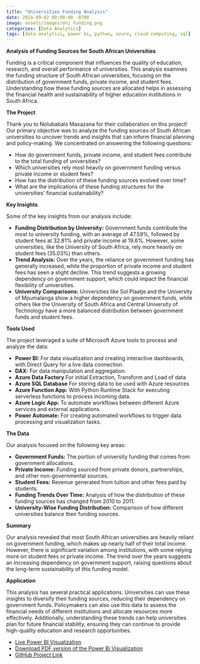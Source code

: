 ```yaml
---
title: "Universities Funding Analysis"
date: 2024-09-02 00:00:00 -0700
image: assets/images/Uni Funding.png
categories: [Data Analytics]
tags: [data analytics, power bi, python, azure, cloud computing, sql]     # TAG names should always be lowercase
---
```


**Analysis of Funding Sources for South African Universities**

Funding is a critical component that influences the quality of education, research, and overall performance of universities. This analysis examines the funding structure of South African universities, focusing on the distribution of government funds, private income, and student fees. Understanding how these funding sources are allocated helps in assessing the financial health and sustainability of higher education institutions in South Africa.

**The Project**

Thank you to Nolubabalo Maxazana for their collaboration on this project! Our primary objective was to analyze the funding sources of South African universities to uncover trends and insights that can inform financial planning and policy-making. We concentrated on answering the following questions:

- How do government funds, private income, and student fees contribute to the total funding of universities?
- Which universities rely most heavily on government funding versus private income or student fees?
- How has the distribution of these funding sources evolved over time?
- What are the implications of these funding structures for the universities' financial sustainability?

**Key Insights**

Some of the key insights from our analysis include:

- **Funding Distribution by University:** Government funds contribute the most to university funding, with an average of 47.59%, followed by student fees at 32.81% and private income at 19.6%. However, some universities, like the University of South Africa, rely more heavily on student fees (35.03%) than others.
- **Trend Analysis:** Over the years, the reliance on government funding has generally increased, while the proportion of private income and student fees has seen a slight decline. This trend suggests a growing dependency on government support, which could impact the financial flexibility of universities.
- **University Comparisons:** Universities like Sol Plaatje and the University of Mpumalanga show a higher dependency on government funds, while others like the University of South Africa and Central University of Technology have a more balanced distribution between government funds and student fees.

**Tools Used**

The project leveraged a suite of Microsoft Azure tools to process and analyze the data:

- **Power BI:** For data visualization and creating interactive dashboards, with Direct Query for a live data connection.
- **DAX:** For data manipulation and aggregation.
- **Azure Data Factory** For initial Extraction, Transform and Load of data
- **Azure SQL Database** For storing data to be used with Azure resources
- **Azure Function App:** With Python Runtime Stack for executing serverless functions to process incoming data.
- **Azure Logic App:** To automate workflows between different Azure services and external applications.
- **Power Automate:** For creating automated workflows to trigger data processing and visualization tasks.

**The Data**

Our analysis focused on the following key areas:

- **Government Funds:** The portion of university funding that comes from government allocations.
- **Private Income:** Funding sourced from private donors, partnerships, and other non-governmental sources.
- **Student Fees:** Revenue generated from tuition and other fees paid by students.
- **Funding Trends Over Time:** Analysis of how the distribution of these funding sources has changed from 2010 to 2011.
- **University-Wise Funding Distribution:** Comparison of how different universities balance their funding sources.

**Summary**

Our analysis revealed that most South African universities are heavily reliant on government funding, which makes up nearly half of their total income. However, there is significant variation among institutions, with some relying more on student fees or private income. The trend over the years suggests an increasing dependency on government support, raising questions about the long-term sustainability of this funding model.

**Application**

This analysis has several practical applications. Universities can use these insights to diversify their funding sources, reducing their dependency on government funds. Policymakers can also use this data to assess the financial needs of different institutions and allocate resources more effectively. Additionally, understanding these trends can help universities plan for future financial stability, ensuring they can continue to provide high-quality education and research opportunities.

- [Live Power BI Visualization](<https://app.powerbi.com/reportEmbed?reportId=4334c8e6-b136-46ab-b945-776b77008733&autoAuth=true&ctid=a3f14f21-237f-4028-b978-425eb768a716>)
- [Download PDF version of the Power Bi Visualization](<https://github.com/sikmat/Universities-Funding-Analysis/blob/main/University%20Funding%20Analysis.pdf>)
- [GitHub Project Link](<https://github.com/sikmat/Universities-Funding-Analysis>)
